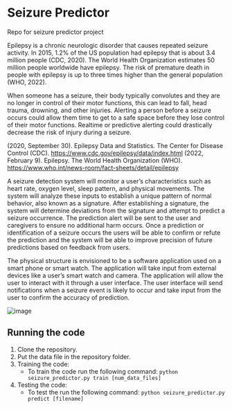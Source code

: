 # Seizure Predictor
Repo for seizure predictor project

Epilepsy is a chronic neurologic disorder that causes repeated seizure activity. In 2015, 1.2% of the US population had epilepsy that is about 3.4 million people (CDC, 2020). The World Health Organization estimates 50 million people worldwide have epilepsy. The risk of premature death in people with epilepsy is up to three times higher than the general population (WHO, 2022). 

When someone has a seizure, their body typically convolutes and they are no longer in control of their motor functions, this can lead to fall, head trauma, drowning, and other injuries. Alerting a person before a seizure occurs could allow them time to get to a safe space before they lose control of their motor functions. Realtime or predictive alerting could drastically decrease the risk of injury during a seizure.  

(2020, September 30). Epilepsy Data and Statistics. The Center for Disease Control (CDC). https://www.cdc.gov/epilepsy/data/index.html
(2022, February 9). Epilepsy. The World Health Organization (WHO).  https://www.who.int/news-room/fact-sheets/detail/epilepsy

A seizure  detection system will monitor a user’s characteristics such as heart rate, oxygen level, sleep pattern, and physical movements. The system will analyze these inputs to establish a unique pattern of normal behavior, also known as a signature. After establishing a signature, the system will determine deviations from the signature and attempt to predict a seizure occurrence. The prediction alert will be sent to the user and caregivers to ensure no additional harm occurs. Once a prediction or identification of a seizure occurs the users will be able to confirm or refute the prediction and the system will be able to improve precision of future predictions based on feedback from users.  

The physical structure is envisioned to be a software application used on a smart phone or smart watch. The application will take input from external devices like a user’s smart watch and camera. The application will allow the user to interact with it through a user interface. The user interface will send notifications when a seizure event is likely to occur and take input from the user to confirm the accuracy of prediction.  

![image](https://user-images.githubusercontent.com/47536604/192046546-40715d8e-cee7-4586-aebf-7d0dc59523a5.png)

## Running the code
1. Clone the repository.
2. Put the data file in the repository folder.
3. Training the code:
    - To train the code run the following command: `python seizure_predictor.py train [num_data_files]`
4. Testing the code:
    - To test the run the following command: `python seizure_predictor.py predict [filename]`

